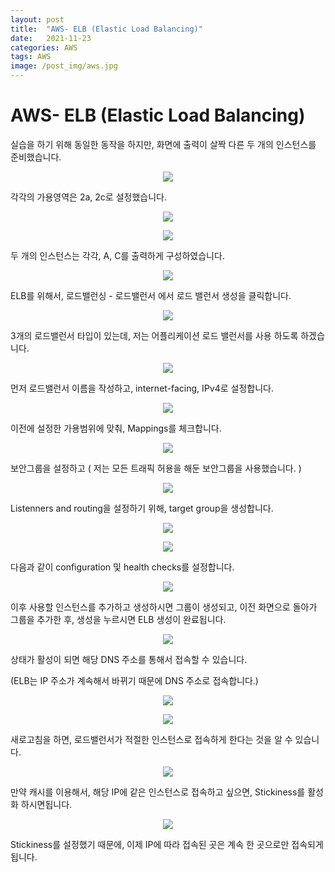 ```yaml
---
layout: post
title:  "AWS- ELB (Elastic Load Balancing)"
date:   2021-11-23
categories: AWS
tags: AWS
image: /post_img/aws.jpg
---
```


# AWS- ELB (Elastic Load Balancing)



실습을 하기 위해 동일한 동작을 하지만, 화면에 출력이 살짝 다른 두 개의 인스턴스를 준비했습니다.

<p align="center"><img src="/images/post_img/elb3.PNG"></p>

각각의 가용영역은 2a, 2c로 설정했습니다.

<p align="center"><img src="/images/post_img/elb1.PNG"></p>

<p align="center"><img src="/images/post_img/elb2.PNG"></p>

두 개의 인스턴스는 각각, A, C를 출력하게 구성하였습니다.

<p align="center"><img src="/images/post_img/elb4.PNG"></p>

ELB를 위해서, 로드밸런싱 - 로드밸런서 에서 로드 밸런서 생성을 클릭합니다.

<p align="center"><img src="/images/post_img/elb5.PNG"></p>

3개의 로드밸런서 타입이 있는데, 저는 어플리케이션 로드 밸런서를 사용 하도록 하겠습니다.

<p align="center"><img src="/images/post_img/elb6.PNG"></p>

먼저 로드밸런서 이름을 작성하고, internet-facing, IPv4로 설정합니다.

<p align="center"><img src="/images/post_img/elb7.PNG"></p>

이전에 설정한 가용범위에 맞춰, Mappings를 체크합니다.

<p align="center"><img src="/images/post_img/elb8.PNG"></p>

보안그룹을 설정하고 ( 저는 모든 트래픽 허용을 해둔 보안그룹을 사용했습니다. )

<p align="center"><img src="/images/post_img/elb9.PNG"></p>

Listenners and routing을 설정하기 위해, target group을 생성합니다.

<p align="center"><img src="/images/post_img/elb10.PNG"></p>

<p align="center"><img src="/images/post_img/elb11.PNG"></p>

다음과 같이 configuration 및 health checks를 설정합니다.

<p align="center"><img src="/images/post_img/elb12.PNG"></p>

이후 사용할 인스턴스를 추가하고 생성하시면 그룹이 생성되고, 이전 화면으로 돌아가 그룹을 추가한 후, 생성을 누르시면 ELB 생성이 완료됩니다.

<p align="center"><img src="/images/post_img/elb13.PNG"></p>

상태가 활성이 되면 해당 DNS 주소를 통해서 접속할 수 있습니다.

(ELB는 IP 주소가 계속해서 바뀌기 때문에 DNS 주소로 접속합니다.)

<p align="center"><img src="/images/post_img/elb14.PNG"></p>

<p align="center"><img src="/images/post_img/elb15.PNG"></p>

새로고침을 하면, 로드밸런서가 적절한 인스턴스로 접속하게 한다는 것을 알 수 있습니다.

<p align="center"><img src="/images/post_img/elb16.PNG"></p>

만약 캐시를 이용해서, 해당 IP에 같은 인스턴스로 접속하고 싶으면, Stickiness를 활성화 하시면됩니다. 

<p align="center"><img src="/images/post_img/elb17.PNG"></p>

Stickiness를 설정했기 때문에, 이제 IP에 따라 접속된 곳은 계속 한 곳으로만 접속되게 됩니다.